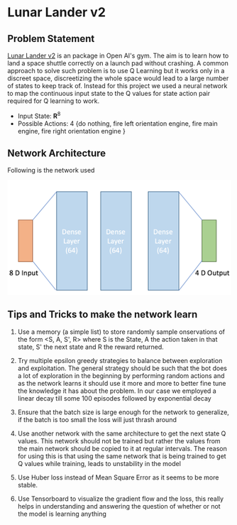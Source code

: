 # Lunar Lander v2

## Problem Statement
[Lunar Lander v2](https://gym.openai.com/envs/LunarLander-v2/) is an package in Open AI's gym. The aim is to learn how to land a space shuttle correctly on a launch pad without crashing. A common approach to solve such problem is to use Q Learning but it works only in a discreet space, discreetizing the whole space would lead to a large number of states to keep track of. Instead for this project we used a neural network to map the continuous input state to the Q values for state action pair required for Q learning to work.

* Input State: **R**<sup>8</sup>
* Possible Actions: 4  {do nothing, fire left orientation engine, fire main engine, fire right orientation engine }

## Network Architecture

Following is the network used 

![Network Architecture](https://github.com/monkeydunkey/Lunar_Lander_v2/blob/master/resources/neuralNetworkArchitecture.png)

## Tips and Tricks to make the network learn
1. Use a memory (a simple list) to store randomly sample onservations of the form <S, A, S', R> where S is the State, A the action taken in that state, S' the next state and R the reward returned.

2. Try multiple epsilon greedy strategies to balance between exploration and exploitation. The general strategy should be such that the bot does a lot of exploration in the beginning by performing random actions and as the network learns it should use it more and more to better fine tune the knowledge it has about the problem. In our case we employed a linear decay till some 100 episodes followed by exponential decay

3. Ensure that the batch size is large enough for the network to generalize, if the batch is too small the loss will just thrash around

4. Use another network with the same architecture to get the next state Q values. This network should not be trained but rather the values from the main network should be copied to it at regular intervals. The reason for using this is that using the same network that is being trained to get Q values while training, leads to unstability in the model

5. Use Huber loss instead of Mean Square Error as it seems to be more stable.

6. Use Tensorboard to visualize the gradient flow and the loss, this really helps in understanding and answering the question of whether or not the model is learning anything
